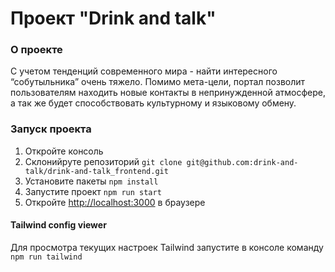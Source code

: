 # Проект "Drink and talk"

### О проекте

С учетом тенденций современного мира - найти интересного “собутыльника” очень тяжело. Помимо мета-цели, портал позволит пользователям находить новые контакты в непринужденной атмосфере, а так же будет способствовать культурному и языковому обмену.

### Запуск проекта

1. Откройте консоль
2. Склонийруте репозиторий
   `git clone git@github.com:drink-and-talk/drink-and-talk_frontend.git`
3. Установите пакеты
   `npm install`
4. Запустите проект
   `npm run start`
5. Откройте [http://localhost:3000](http://localhost:3000) в браузере

#### Tailwind config viewer

Для просмотра текущих настроек Tailwind запустите в консоле команду
`npm run tailwind`
